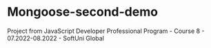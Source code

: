 # Mongoose-second-demo
Project from JavaScript Developer Professional Program - Course 8 - 07.2022-08.2022 - SoftUni Global
